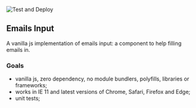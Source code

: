 ![Test and Deploy](https://github.com/vloth/emails-input/workflows/Test%20and%20Deploy/badge.svg)

## Emails Input
A vanilla js implementation of emails input: a component to help filling emails in.

### Goals
- vanilla js, zero dependency, no module bundlers, polyfills, libraries or frameworks;
- works in IE 11 and latest versions of Chrome, Safari, Firefox and Edge;
- unit tests;
